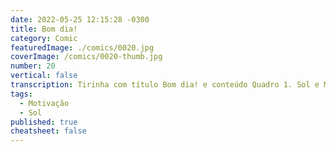 ```yaml
---
date: 2022-05-25 12:15:28 -0300
title: Bom dia!
category: Comic
featuredImage: ./comics/0020.jpg
coverImage: /comics/0020-thumb.jpg
number: 20
vertical: false
transcription: Tirinha com título Bom dia! e conteúdo Quadro 1. Sol e Msone conversando na rua Sol fala "Bom dia!!! Pronta para mais um dia?". Quadro 2. Msone fala "Eu tenho opção de não estar pronta?". Quadro 3. Sol fala "Opção você tem, mas vamos para um novo dia de mesma maneira!".
tags:
  - Motivação
  - Sol
published: true
cheatsheet: false
---
```

